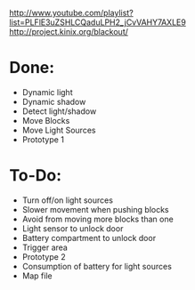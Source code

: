 http://www.youtube.com/playlist?list=PLFlE3uZSHLCQaduLPH2_jCvVAHY7AXLE9
http://project.kinix.org/blackout/

Done:
======================
- Dynamic light
- Dynamic shadow
- Detect light/shadow
- Move Blocks
- Move Light Sources
- Prototype 1

To-Do:
======================
- Turn off/on light sources
- Slower movement when pushing blocks
- Avoid from moving more blocks than one
- Light sensor to unlock door
- Battery compartment to unlock door
- Trigger area
- Prototype 2
- Consumption of battery for light sources
- Map file
